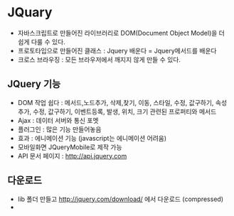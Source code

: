 # JQuary
- 자바스크립트로 만들어진 라이브러리로 DOM(Document Object Model)을 더 쉽게 다룰 수 있다.
- 프로토타입으로 만들어진 클래스 : Jquery 배운다 = Jquery메서드를 배운다
- 크로스 브라우징 : 모든 브라우저에서 깨지지 않게 만들 수 있다.

## JQuery 기능
- DOM 작업 쉽다 : 메서드,노드추가, 삭제,찾기, 이동, 스타일, 수정, 값구하기, 속성추가, 수정, 값구하기, 이벤트등록, 발생, 위치, 크기 관련된 프로퍼티와 메서드
- Ajax : 데이터 서버와 통신 포멧
- 플러그인 : 많은 기능 만들어놓음
- 효과 : 에니메이션 기능 (javascript는 에니메이션 어려움)
- 모바일화면 JQueryMobile로 제작 가능
- API 문서 페이지 : http://api.jquery.com

## 다운로드
- lib 폴더 만들고 http://jquery.com/download/ 에서 다운로드 (compressed)
- <script src="/lib/jquery-버전.min.js></script>

## JQuery를 이용한 노드(웹요소) 찾기
- 선택자로 찾기(.,#,태그이름) :  $("CSS선택자") 
- 속성으로 노드 찾기 : $("[속성이름=값]")
```js
var $변수이름=$("CSS선택자") 
```
- $() : 함수호출 선택자에 해당하는 노드를 찾아주는 역할
- 선택자 : CSS 선택자 ID,CLASS,태그 -> 찾고싶은 선택자 만들어 $() 함수에 매개변수 값으로 넣어주면 된다.
- vae $변수이름 : $()함수에서 리턴값을 저장하는 변수, $붙이는 이유는 JQuery기능이 들어간 변수임을 표현


## JQuery 와 CSS관계
- css 선택자 알면 jQuery기능을 사용할 수 있다.

## JQuery핵심기능

### 이벤트 등록
- hover, onclick 등 이벤트
- $대상.on("이벤트이름","이벤트리스너");
- $대상.단축이벤트함수(이벤트리스너);
```js
$(document).ready(function(){ //document가 준비되면, 실행해라
    $("#btnCheck").on("click",function(){alert("환영합니다")})
    $("#btnCheck").click(funcion(){alert("환영합니다")})
})
```

### 스타일 설정
- $대상.css("스타일이름",값);
```js
$(document).ready(function(){ 
    $("#btnCheck").on("click",function){
        $("#panel").css("border","4px solid #f00")
    }
})
```
## 찾은 노드 다루기
- 찾은 개수 : $대상.length
- n번째 노드 접근 : $대상.eq(index)
- DOM 객체 접근 : $대상.get(index), $대상[index] 
- 순차적으로 노드 접근 : $대상.each(function(index){$(this) 또는 $대상.eq(index)})
- 찾은 노드중 특정노드만 찾기 : $대상.filter("선택자")
- 찾은 노드의 자손노드 중 특정노드 찾기 : $대상.find("선택자")
- 인덱스 값 : $대상.index() , $목록.index($대상) , $목록.index(대상Dom객체)

## 자식 노드 찾기
- 모든자식 : $대상.children("선택자") 
- 특정자식 : $대상.children().first , $대상.eq(index) 